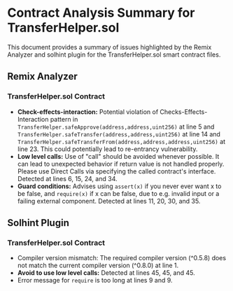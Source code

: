 # Contract Analysis Summary for TransferHelper.sol

This document provides a summary of issues highlighted by the Remix Analyzer and solhint plugin for the TransferHelper.sol smart contract files.

## Remix Analyzer

### TransferHelper.sol Contract 
- **Check-effects-interaction:** Potential violation of Checks-Effects-Interaction pattern in `TransferHelper.safeApprove(address,address,uint256)` at line 5 and `TransferHelper.safeTransfer(address,address,uint256)` at line 14 and `TransferHelper.safeTransferFrom(address,address,address,uint256)` at line 23. This could potentially lead to re-entrancy vulnerability.
- **Low level calls:** Use of "call" should be avoided whenever possible. It can lead to unexpected behavior if return value is not handled properly. Please use Direct Calls via specifying the called contract's interface. Detected at lines 6, 15, 24, and 34.
- **Guard conditions:** Advises using `assert(x)` if you never ever want x to be false, and `require(x)` if x can be false, due to e.g. invalid input or a failing external component. Detected at lines 11, 20, 30, and 35.

## Solhint Plugin

### TransferHelper.sol Contract 
- Compiler version mismatch: The required compiler version (^0.5.8) does not match the current compiler version (^0.8.0) at line 1.
- **Avoid to use low level calls:** Detected at lines 45, 45, and 45.
- Error message for `require` is too long at lines 9 and 9.


